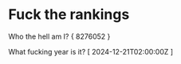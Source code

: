 # Fuck the rankings

Who the hell am I?
{ 8276052 }

What fucking year is it?
[ 2024-12-21T02:00:00Z ]
